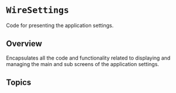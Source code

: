 # ``WireSettings``

Code for presenting the application settings.

## Overview

Encapsulates all the code and functionality related to displaying and managing
the main and sub screens of the application settings.

## Topics

